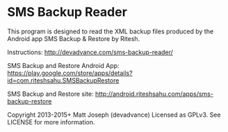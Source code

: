 SMS Backup Reader
=================

This program is designed to read the XML backup files produced by the Android app SMS Backup & Restore by Ritesh.

Instructions: http://devadvance.com/sms-backup-reader/

SMS Backup and Restore Android App: https://play.google.com/store/apps/details?id=com.riteshsahu.SMSBackupRestore

SMS Backup and Restore site: http://android.riteshsahu.com/apps/sms-backup-restore

Copyright 2013-2015+ Matt Joseph (devadvance)
Licensed as GPLv3. See LICENSE for more information.
